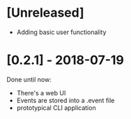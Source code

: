 # [Unreleased]

* Adding basic user functionality

# [0.2.1] - 2018-07-19

Done until now:

* There's a web UI
* Events are stored into a .event file
* prototypical CLI application
